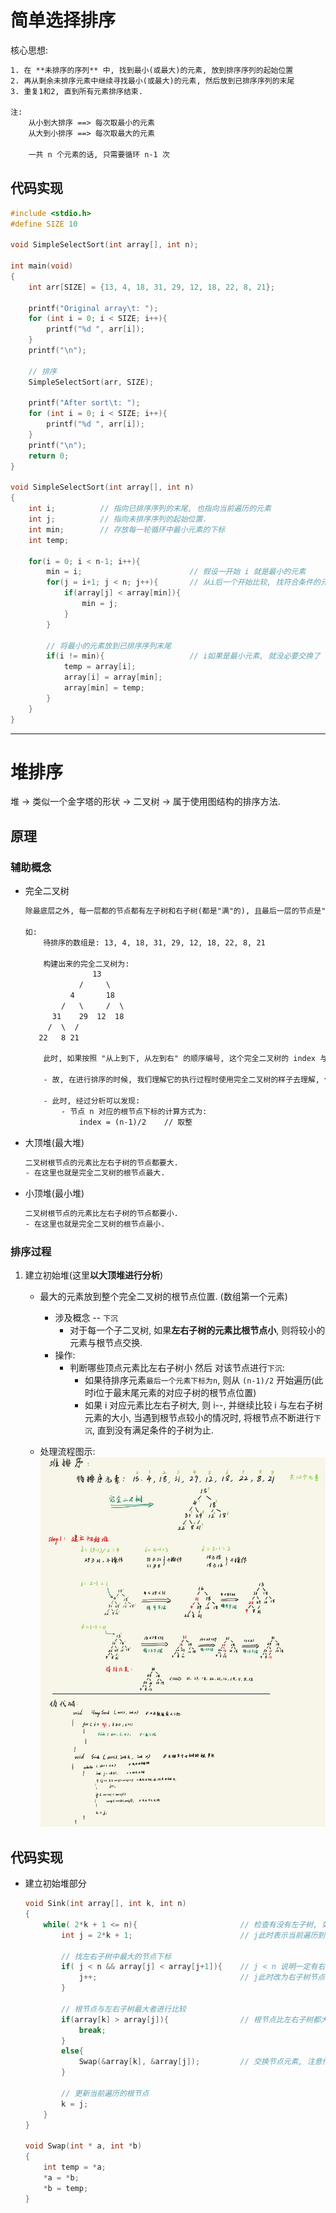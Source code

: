 # 简单选择排序
核心思想:
```txt
1. 在 **未排序的序列** 中, 找到最小(或最大)的元素, 放到排序序列的起始位置
2. 再从剩余未排序元素中继续寻找最小(或最大)的元素, 然后放到已排序序列的末尾
3. 重复1和2, 直到所有元素排序结束.

注: 
    从小到大排序 ==> 每次取最小的元素
    从大到小排序 ==> 每次取最大的元素

    一共 n 个元素的话, 只需要循环 n-1 次
```

## 代码实现
```c
#include <stdio.h>
#define SIZE 10 

void SimpleSelectSort(int array[], int n);

int main(void)
{
    int arr[SIZE] = {13, 4, 18, 31, 29, 12, 18, 22, 8, 21};

    printf("Original array\t: ");
    for (int i = 0; i < SIZE; i++){
        printf("%d ", arr[i]);
    }
    printf("\n");

    // 排序
    SimpleSelectSort(arr, SIZE);

    printf("After sort\t: ");
    for (int i = 0; i < SIZE; i++){
        printf("%d ", arr[i]);
    }
    printf("\n");
    return 0;
}

void SimpleSelectSort(int array[], int n)
{
    int i;          // 指向已排序序列的末尾, 也指向当前遍历的元素
    int j;          // 指向未排序序列的起始位置.
    int min;        // 存放每一轮循环中最小元素的下标 
    int temp;

    for(i = 0; i < n-1; i++){
        min = i;                        // 假设一开始 i 就是最小的元素
        for(j = i+1; j < n; j++){       // 从i后一个开始比较, 找符合条件的元素
            if(array[j] < array[min]){
                min = j;
            }
        }

        // 将最小的元素放到已排序序列末尾
        if(i != min){                   // i如果是最小元素, 就没必要交换了
            temp = array[i];
            array[i] = array[min];
            array[min] = temp;
        }
    }
}
```

------------------------------------------

# 堆排序
堆 -> 类似一个金字塔的形状 -> 二叉树 -> 属于使用图结构的排序方法.

## 原理
### 辅助概念
- 完全二叉树
    ```txt
    除最底层之外, 每一层都的节点都有左子树和右子树(都是"满"的), 且最后一层的节点是"从左到右"依次放满的.

    如:
        待排序的数组是: 13, 4, 18, 31, 29, 12, 18, 22, 8, 21

        构建出来的完全二叉树为:
                   13
                /     \
              4       18
            /   \     /  \
          31    29  12  18
         /  \  / 
       22   8 21   

        此时, 如果按照 "从上到下, 从左到右" 的顺序编号, 这个完全二叉树的 index 与 待排序数组的 index 是完全对应的.

        - 故, 在进行排序的时候, 我们理解它的执行过程时使用完全二叉树的样子去理解, 但是代码中并不需要创建二叉树(代码操作的时候直接对数组进行操作即可).

        - 此时, 经过分析可以发现:
            - 节点 n 对应的根节点下标的计算方式为: 
                index = (n-1)/2    // 取整
    ```

- 大顶堆(最大堆)
    ```txt
    二叉树根节点的元素比左右子树的节点都要大.
    - 在这里也就是完全二叉树的根节点最大.
    ```

- 小顶堆(最小堆)
    ```txt
    二叉树根节点的元素比左右子树的节点都要小.
    - 在这里也就是完全二叉树的根节点最小.
    ```

### 排序过程

1. 建立初始堆(这里**以大顶堆进行分析**)
   - 最大的元素放到整个完全二叉树的根节点位置. (数组第一个元素) 
     - 涉及概念 -- `下沉`
       - 对于每一个子二叉树, 如果**左右子树的元素比根节点小**, 则将较小的元素与根节点交换.
     - 操作:
       - 判断哪些顶点元素比左右子树小 然后 对该节点进行`下沉`: 
         - 如果待排序元素`最后一个元素下标为n`, 则从 `(n-1)/2` 开始遍历(此时i位于最末尾元素的对应子树的根节点位置)
         - 如果 i 对应元素比左右子树大, 则 i--, 并继续比较 i 与左右子树元素的大小, 当遇到根节点较小的情况时, 将根节点不断进行`下沉`, 直到没有满足条件的子树为止.

    - 处理流程图示:
    ![](排序_选择排序_images/堆排序_建立初始堆_过程图示.png)


## 代码实现

- 建立初始堆部分
    ```c
    void Sink(int array[], int k, int n)
    {
        while( 2*k + 1 <= n){                       // 检查有没有左子树, 如有, 则进入循环
            int j = 2*k + 1;                        // j此时表示当前遍历到的左子树节点

            // 找左右子树中最大的节点下标
            if( j < n && array[j] < array[j+1]){    // j < n 说明一定有右子树; 右子树比左子树大
                j++;                                // j此时改为右子树节点
            }

            // 根节点与左右子树最大者进行比较
            if(array[k] > array[j]){                // 根节点比左右子树都大, 此时不需要下沉
                break;
            }
            else{
                Swap(&array[k], &array[j]);         // 交换节点元素, 注意传入的是地址! 
            }

            // 更新当前遍历的根节点
            k = j;
        }
    }

    void Swap(int * a, int *b)
    {
        int temp = *a;
        *a = *b;
        *b = temp;
    }
    ```